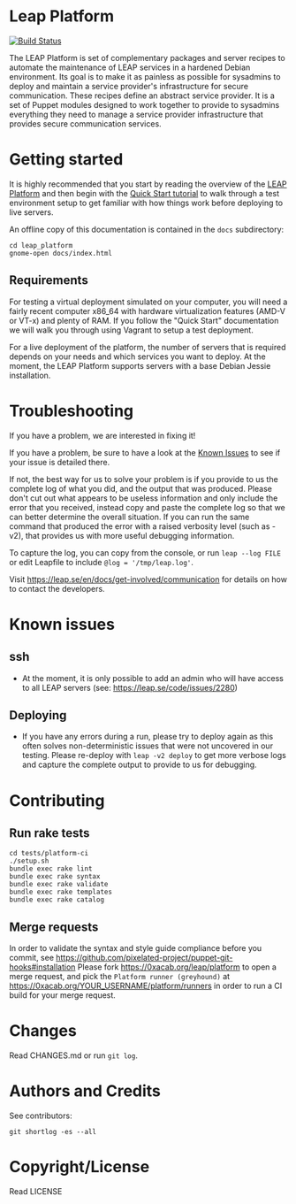 Leap Platform
=============================

[![Build Status](https://0xacab.org/leap/platform/badges/develop/build.svg)](https://0xacab.org/leap/platform/commits/develop)

The LEAP Platform is set of complementary packages and server recipes to
automate the maintenance of LEAP services in a hardened Debian environment. Its
goal is to make it as painless as possible for sysadmins to deploy and maintain
a service provider's infrastructure for secure communication. These recipes
define an abstract service provider. It is a set of Puppet modules designed to
work together to provide to sysadmins everything they need to manage a service
provider infrastructure that provides secure communication services.

Getting started
=============================

It is highly recommended that you start by reading the overview of the [LEAP
Platform](https://leap.se/docs/platform) and then begin with the [Quick Start
tutorial](https://leap.se/en/docs/platform/tutorials/quick-start) to walk
through a test environment setup to get familiar with how things work before
deploying to live servers.

An offline copy of this documentation is contained in the `docs` subdirectory:

    cd leap_platform
    gnome-open docs/index.html

Requirements
-----------------------------

For testing a virtual deployment simulated on your computer, you will need a
fairly recent computer x86_64 with hardware virtualization features (AMD-V or
VT-x) and plenty of RAM. If you follow the "Quick Start" documentation we will
walk you through using Vagrant to setup a test deployment.

For a live deployment of the platform, the number of servers that is required
depends on your needs and which services you want to deploy. At the moment, the
LEAP Platform supports servers with a base Debian Jessie installation.

Troubleshooting
=============================

If you have a problem, we are interested in fixing it!

If you have a problem, be sure to have a look at the [Known
Issues](https://leap.se/docs/platform/known-issues) to see if your issue is
detailed there.

If not, the best way for us to solve your problem is if you provide to us the
complete log of what you did, and the output that was produced. Please don't
cut out what appears to be useless information and only include the error that
you received, instead copy and paste the complete log so that we can better
determine the overall situation. If you can run the same command that produced
the error with a raised verbosity level (such as -v2), that provides us with
more useful debugging information.

To capture the log, you can copy from the console, or run `leap --log FILE` or
edit Leapfile to include `@log = '/tmp/leap.log'`.

Visit https://leap.se/en/docs/get-involved/communication for details on how to
contact the developers.

Known issues
==============================

ssh
------------------------------

* At the moment, it is only possible to add an admin who will have access to
  all LEAP servers (see: https://leap.se/code/issues/2280)

Deploying
-------------------------------

* If you have any errors during a run, please try to deploy again as this often
  solves non-deterministic issues that were not uncovered in our testing.
  Please re-deploy with `leap -v2 deploy` to get more verbose logs and capture
  the complete output to provide to us for debugging.

Contributing
================================

Run rake tests
--------------

    cd tests/platform-ci
    ./setup.sh
    bundle exec rake lint
    bundle exec rake syntax
    bundle exec rake validate
    bundle exec rake templates
    bundle exec rake catalog

Merge requests
--------------

In order to validate the syntax and style guide compliance before you commit,
see https://github.com/pixelated-project/puppet-git-hooks#installation
Please fork https://0xacab.org/leap/platform to open a merge request,
and pick the `Platform runner (greyhound)` at https://0xacab.org/YOUR_USERNAME/platform/runners
in order to run a CI build for your merge request.

Changes
================================

Read CHANGES.md or run `git log`.

Authors and Credits
================================

See contributors:

    git shortlog -es --all


Copyright/License
================================

Read LICENSE
